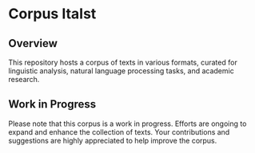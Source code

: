# Corpus ItaIst 

## Overview
This repository hosts a corpus of texts in various formats, curated for linguistic analysis, natural language processing tasks, and academic research.


## Work in Progress
Please note that this corpus is a work in progress. Efforts are ongoing to expand and enhance the collection of texts. Your contributions and suggestions are highly appreciated to help improve the corpus.